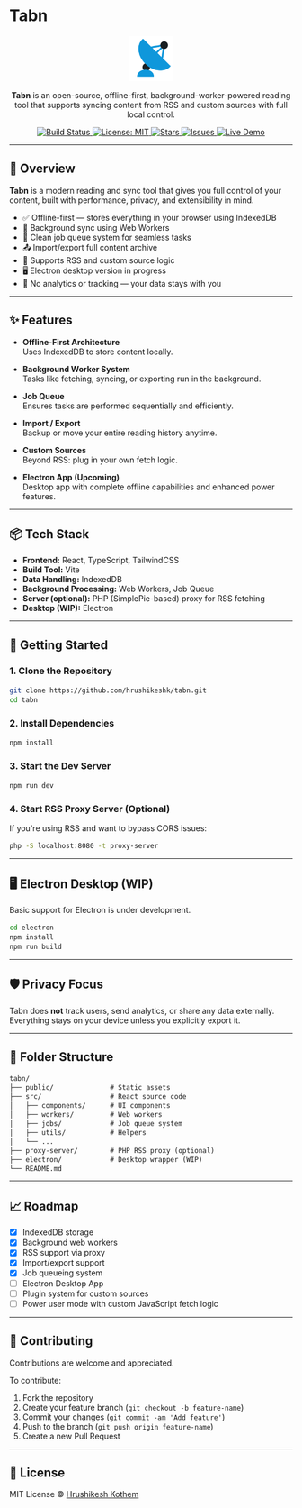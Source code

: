 # Tabn

<p align="center">
  <img src="public/logo.png" alt="Tabn Logo" width="80" />
</p>

<p align="center">
  <strong>Tabn</strong> is an open-source, offline-first, background-worker-powered reading tool that supports syncing content from RSS and custom sources with full local control.
</p>

<p align="center">
  <a href="https://github.com/hrushikeshk/tabn/actions">
    <img alt="Build Status" src="https://img.shields.io/github/actions/workflow/status/hrushikeshk/tabn/deploy.yml?branch=main" />
  </a>
  <a href="https://github.com/hrushikeshk/tabn">
    <img alt="License: MIT" src="https://img.shields.io/badge/license-MIT-green.svg" />
  </a>
  <a href="https://github.com/hrushikeshk/tabn">
    <img alt="Stars" src="https://img.shields.io/github/stars/hrushikeshk/tabn?style=social" />
  </a>
  <a href="https://github.com/hrushikeshk/tabn/issues">
    <img alt="Issues" src="https://img.shields.io/github/issues/hrushikeshk/tech-abn" />
  </a>
  <a href="https://tabn.hrushispace.com">
    <img alt="Live Demo" src="https://img.shields.io/badge/demo-live-blue?logo=firefox-browser" />
  </a>
</p>

---

## 🌟 Overview

**Tabn** is a modern reading and sync tool that gives you full control of your content, built with performance, privacy, and extensibility in mind.

- ✅ Offline-first — stores everything in your browser using IndexedDB
- 🔄 Background sync using Web Workers
- 🧵 Clean job queue system for seamless tasks
- 📤 Import/export full content archive
- 🔌 Supports RSS and custom source logic
- 🖥 Electron desktop version in progress
- 🔐 No analytics or tracking — your data stays with you

---

## ✨ Features

- **Offline-First Architecture**  
  Uses IndexedDB to store content locally.

- **Background Worker System**  
  Tasks like fetching, syncing, or exporting run in the background.

- **Job Queue**  
  Ensures tasks are performed sequentially and efficiently.

- **Import / Export**  
  Backup or move your entire reading history anytime.

- **Custom Sources**  
  Beyond RSS: plug in your own fetch logic.

- **Electron App (Upcoming)**  
  Desktop app with complete offline capabilities and enhanced power features.

---

## 📦 Tech Stack

- **Frontend:** React, TypeScript, TailwindCSS  
- **Build Tool:** Vite  
- **Data Handling:** IndexedDB  
- **Background Processing:** Web Workers, Job Queue  
- **Server (optional):** PHP (SimplePie-based) proxy for RSS fetching  
- **Desktop (WIP):** Electron

---

## 🚀 Getting Started

### 1. Clone the Repository

```bash
git clone https://github.com/hrushikeshk/tabn.git
cd tabn
```

### 2. Install Dependencies

```bash
npm install
```

### 3. Start the Dev Server

```bash
npm run dev
```

### 4. Start RSS Proxy Server (Optional)

If you're using RSS and want to bypass CORS issues:

```bash
php -S localhost:8080 -t proxy-server
```

---

## 🖥 Electron Desktop (WIP)

Basic support for Electron is under development.

```bash
cd electron
npm install
npm run build
```

---

## 🛡 Privacy Focus

Tabn does **not** track users, send analytics, or share any data externally.  
Everything stays on your device unless you explicitly export it.

---

## 📁 Folder Structure

```
tabn/
├── public/              # Static assets
├── src/                 # React source code
│   ├── components/      # UI components
│   ├── workers/         # Web workers
│   ├── jobs/            # Job queue system
│   ├── utils/           # Helpers
│   └── ...
├── proxy-server/        # PHP RSS proxy (optional)
├── electron/            # Desktop wrapper (WIP)
└── README.md
```

---

## 📈 Roadmap

- [x] IndexedDB storage
- [x] Background web workers
- [x] RSS support via proxy
- [x] Import/export support
- [x] Job queueing system
- [ ] Electron Desktop App
- [ ] Plugin system for custom sources
- [ ] Power user mode with custom JavaScript fetch logic

---

## 🤝 Contributing

Contributions are welcome and appreciated.

To contribute:

1. Fork the repository
2. Create your feature branch (`git checkout -b feature-name`)
3. Commit your changes (`git commit -am 'Add feature'`)
4. Push to the branch (`git push origin feature-name`)
5. Create a new Pull Request

---

## 📄 License

MIT License © [Hrushikesh Kothem](https://github.com/hrushikeshkothem)